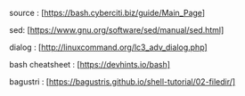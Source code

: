 source : [https://bash.cyberciti.biz/guide/Main_Page]

sed: [https://www.gnu.org/software/sed/manual/sed.html]

dialog : [http://linuxcommand.org/lc3_adv_dialog.php]

bash cheatsheet : [https://devhints.io/bash]

bagustri : [https://bagustris.github.io/shell-tutorial/02-filedir/]
